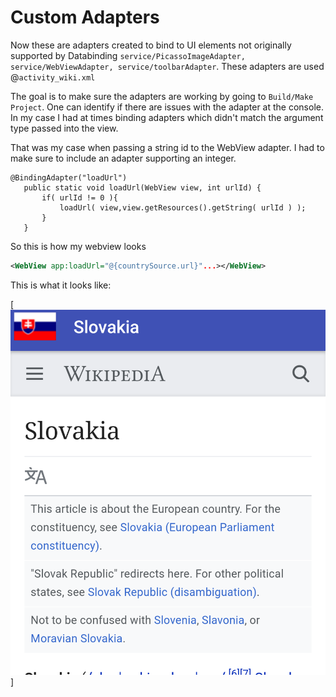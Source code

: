 # Custom Adapters

Now these are adapters created to bind to UI elements not originally supported by Databinding
 `service/PicassoImageAdapter, service/WebViewAdapter, service/toolbarAdapter`.
 These adapters are used @`activity_wiki.xml`

 The goal is to make sure the adapters are working by going to `Build/Make Project`.
 One can identify if there are issues with the adapter at the console.
 In my case I had at times binding adapters which didn't match the argument type passed into the view.

 That was my case when passing a string id to the WebView adapter. I had to make sure to include an adapter supporting an integer.

 ```
@BindingAdapter("loadUrl")
    public static void loadUrl(WebView view, int urlId) {
        if( urlId != 0 ){
            loadUrl( view,view.getResources().getString( urlId ) );
        }
    }
```

So this is how my webview looks
```xml
<WebView app:loadUrl="@{countrySource.url}"...></WebView>
```

This is what it looks like:

[![N|Solid](github/slovakia.png)]